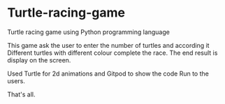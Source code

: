 # Turtle-racing-game

Turtle racing game using Python programming language

This game ask the user to enter the number of turtles and according it Different turtles with different colour complete the race. The end result is display on the screen.

Used Turtle for 2d animations and Gitpod to show the code Run to the users.

That's all.
